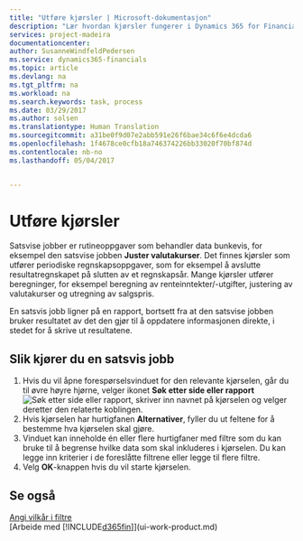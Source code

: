 ```yaml
---
title: "Utføre kjørsler | Microsoft-dokumentasjon"
description: "Lær hvordan kjørsler fungerer i Dynamics 365 for Financials."
services: project-madeira
documentationcenter: 
author: SusanneWindfeldPedersen
ms.service: dynamics365-financials
ms.topic: article
ms.devlang: na
ms.tgt_pltfrm: na
ms.workload: na
ms.search.keywords: task, process
ms.date: 03/29/2017
ms.author: solsen
ms.translationtype: Human Translation
ms.sourcegitcommit: a31be0f9d07e2abb591e26f6bae34c6f6e4dcda6
ms.openlocfilehash: 1f4678ce0cfb18a746374226bb33020f70bf874d
ms.contentlocale: nb-no
ms.lasthandoff: 05/04/2017


---
```

# <a name="how-to-run-batch-jobs"></a>Utføre kjørsler
Satsvise jobber er rutineoppgaver som behandler data bunkevis, for eksempel den satsvise jobben **Juster valutakurser**. Det finnes kjørsler som utfører periodiske regnskapsoppgaver, som for eksempel å avslutte resultatregnskapet på slutten av et regnskapsår. Mange kjørsler utfører beregninger, for eksempel beregning av renteinntekter/-utgifter, justering av valutakurser og utregning av salgspris.

En satsvis jobb ligner på en rapport, bortsett fra at den satsvise jobben bruker resultatet av det den gjør til å oppdatere informasjonen direkte, i stedet for å skrive ut resultatene.

## <a name="to-run-a-batch-job"></a>Slik kjører du en satsvis jobb
1. Hvis du vil åpne forespørselsvinduet for den relevante kjørselen, går du til øvre høyre hjørne, velger ikonet **Søk etter side eller rapport** ![Søk etter side eller rapport](media/ui-search/search_small.png "ikonet Søk etter side eller rapport"), skriver inn navnet på kjørselen og velger deretter den relaterte koblingen.
2. Hvis kjørselen har hurtigfanen **Alternativer**, fyller du ut feltene for å bestemme hva kjørselen skal gjøre.
3. Vinduet kan inneholde én eller flere hurtigfaner med filtre som du kan bruke til å begrense hvilke data som skal inkluderes i kjørselen. Du kan legge inn kriterier i de foreslåtte filtrene eller legge til flere filtre.
4. Velg **OK**-knappen hvis du vil starte kjørselen.

## <a name="see-also"></a>Se også
[Angi vilkår i filtre](ui-enter-criteria-filters.md)  
[Arbeide med [!INCLUDE[d365fin](includes/d365fin_md.md)]](ui-work-product.md)

